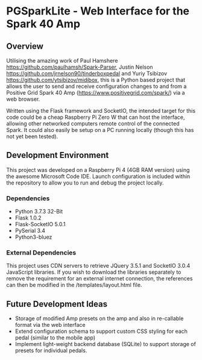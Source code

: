 # PGSparkLite - Web Interface for the Spark 40 Amp
## Overview

Utilising the amazing work of Paul Hamshere https://github.com/paulhamsh/Spark-Parser, Justin Nelson https://github.com/jrnelson90/tinderboxpedal and Yuriy Tsibizov https://github.com/ytsibizov/midibox, this is a Python based project that allows the user to send and receive configuration changes to and from a Positive Grid Spark 40 Amp (https://www.positivegrid.com/spark/) via a web browser.

Written using the Flask framework and SocketIO, the intended target for this code could be a cheap Raspberry Pi Zero W that can host the interface, allowing other networked computers remote control of the connected Spark. It could also easily be setup on a PC running locally (though this has not yet been tested).

## Development Environment
This project was developed on a Raspberry Pi 4 (4GB RAM version) using the awesome Microsoft Code IDE. Launch configuration is included within the repository to allow you to run and debug the project locally. 

### Dependencies
- Python 3.7.3 32-Bit
- Flask 1.0.2 
- Flask-SocketIO 5.0.1
- PySerial 3.4
- Python3-bluez

### External Dependencies
This project uses CDN servers to retrieve JQuery 3.5.1 and SocketIO 3.0.4 JavaScript libraries. If you wish to download the libraries separately to remove the requirement for an external internet connection, the references can then be modified in the /templates/layout.html file.

## Future Development Ideas
- Storage of modified Amp presets on the amp and also in re-callable format via the web interface
- Extend configuration schema to support custom CSS styling for each pedal (similar to the mobile app)
- Implement light-weight backend database (SQLite) to support storage of presets for individual pedals.
